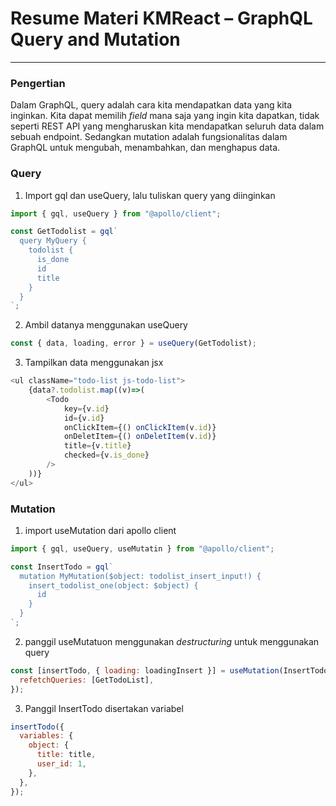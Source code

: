 # Resume Materi KMReact – GraphQL Query and Mutation

---

### Pengertian

Dalam GraphQL, query adalah cara kita mendapatkan data yang kita inginkan. Kita dapat memilih _field_ mana saja yang ingin kita dapatkan, tidak seperti REST API yang mengharuskan kita mendapatkan seluruh data dalam sebuah endpoint. Sedangkan mutation adalah fungsionalitas dalam GraphQL untuk mengubah, menambahkan, dan menghapus data.

### Query

1. Import gql dan useQuery, lalu tuliskan query yang diinginkan

```javascript
import { gql, useQuery } from "@apollo/client";

const GetTodolist = gql`
  query MyQuery {
    todolist {
      is_done
      id
      title
    }
  }
`;
```

2. Ambil datanya menggunakan useQuery

```javascript
const { data, loading, error } = useQuery(GetTodolist);
```

3. Tampilkan data menggunakan jsx

```javascript
<ul className="todo-list js-todo-list">
    {data?.todolist.map((v)=>(
        <Todo
            key={v.id}
            id={v.id}
            onClickItem={() onClickItem(v.id)}
            onDeletItem={() onDeletItem(v.id)}
            title={v.title}
            checked={v.is_done}
        />
    ))}
</ul>
```

### Mutation

1. import useMutation dari apollo client

```javascript
import { gql, useQuery, useMutatin } from "@apollo/client";

const InsertTodo = gql`
  mutation MyMutation($object: todolist_insert_input!) {
    insert_todolist_one(object: $object) {
      id
    }
  }
`;
```

2. panggil useMutatuon menggunakan _destructuring_ untuk menggunakan query

```javascript
const [insertTodo, { loading: loadingInsert }] = useMutation(InsertTodo, {
  refetchQueries: [GetTodoList],
});
```

3. Panggil InsertTodo disertakan variabel

```javascript
insertTodo({
  variables: {
    object: {
      title: title,
      user_id: 1,
    },
  },
});
```

